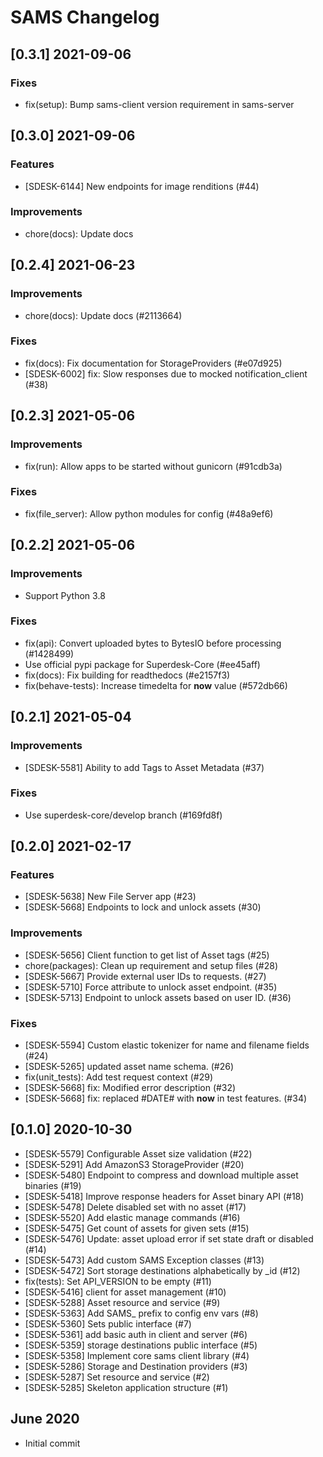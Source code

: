 # SAMS Changelog

## [0.3.1] 2021-09-06
### Fixes
- fix(setup): Bump sams-client version requirement in sams-server

## [0.3.0] 2021-09-06
### Features
- [SDESK-6144] New endpoints for image renditions (#44)

### Improvements
- chore(docs): Update docs

## [0.2.4] 2021-06-23
### Improvements
- chore(docs): Update docs (#2113664)

### Fixes
- fix(docs): Fix documentation for StorageProviders (#e07d925)
- [SDESK-6002] fix: Slow responses due to mocked notification_client (#38)

## [0.2.3] 2021-05-06
### Improvements
- fix(run): Allow apps to be started without gunicorn (#91cdb3a)

### Fixes
- fix(file_server): Allow python modules for config (#48a9ef6)

## [0.2.2] 2021-05-06
### Improvements
- Support Python 3.8

### Fixes
- fix(api): Convert uploaded bytes to BytesIO before processing (#1428499)
- Use official pypi package for Superdesk-Core (#ee45aff)
- fix(docs): Fix building for readthedocs (#e2157f3)
- fix(behave-tests): Increase timedelta for __now__ value (#572db66)

## [0.2.1] 2021-05-04
### Improvements
- [SDESK-5581] Ability to add Tags to Asset Metadata (#37)

### Fixes
- Use superdesk-core/develop branch (#169fd8f)

## [0.2.0] 2021-02-17
### Features
- [SDESK-5638] New File Server app (#23)
- [SDESK-5668] Endpoints to lock and unlock assets (#30)

### Improvements
- [SDESK-5656] Client function to get list of Asset tags (#25)
- chore(packages): Clean up requirement and setup files (#28)
- [SDESK-5667] Provide external user IDs to requests. (#27)
- [SDESK-5710] Force attribute to unlock asset endpoint. (#35)
- [SDESK-5713] Endpoint to unlock assets based on user ID. (#36)

### Fixes
- [SDESK-5594] Custom elastic tokenizer for name and filename fields (#24)
- [SDESK-5265] updated asset name schema. (#26)
- fix(unit_tests): Add test request context (#29)
- [SDESK-5668] fix: Modified error description (#32)
- [SDESK-5668] fix: replaced #DATE# with __now__ in test features. (#34)

## [0.1.0] 2020-10-30
- [SDESK-5579] Configurable Asset size validation (#22)
- [SDESK-5291] Add AmazonS3 StorageProvider (#20)
- [SDESK-5480] Endpoint to compress and download multiple asset binaries (#19)
- [SDESK-5418] Improve response headers for Asset binary API (#18)
- [SDESK-5478] Delete disabled set with no asset (#17)
- [SDESK-5520] Add elastic manage commands (#16)
- [SDESK-5475] Get count of assets for given sets (#15)
- [SDESK-5476] Update: asset upload error if set state draft or disabled (#14)
- [SDESK-5473] Add custom SAMS Exception classes (#13)
- [SDESK-5472] Sort storage destinations alphabetically by _id (#12)
- fix(tests): Set API_VERSION to be empty (#11)
- [SDESK-5416] client for asset management (#10)
- [SDESK-5288] Asset resource and service (#9)
- [SDESK-5363] Add SAMS_ prefix to config env vars (#8)
- [SDESK-5360] Sets public interface (#7)
- [SDESK-5361] add basic auth in client and server (#6)
- [SDESK-5359] storage destinations public interface (#5)
- [SDESK-5358] Implement core sams client library (#4)
- [SDESK-5286] Storage and Destination providers (#3)
- [SDESK-5287] Set resource and service (#2)
- [SDESK-5285] Skeleton application structure (#1)

## June 2020
- Initial commit
